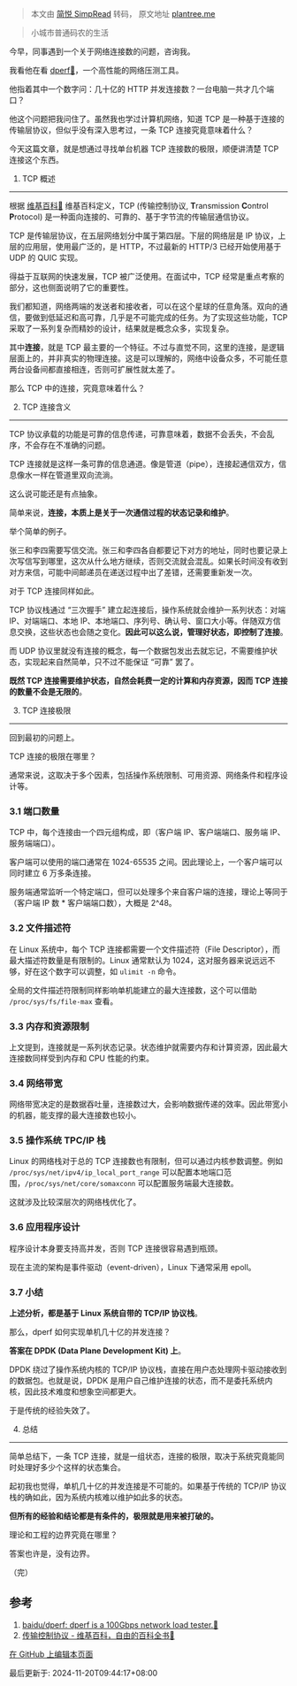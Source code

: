 > 本文由 [简悦 SimpRead](http://ksria.com/simpread/) 转码， 原文地址 [plantree.me](https://plantree.me/blog/2024/tcp-connection-limit/)

> 小城市普通码农的生活

今早，同事遇到一个关于网络连接数的问题，咨询我。

我看他在看 [dperf🔗](https://github.com/baidu/dperf)，一个高性能的网络压测工具。

他指着其中一个数字问：几十亿的 HTTP 并发连接数？一台电脑一共才几个端口？

他这个问题把我问住了。虽然我也学过计算机网络，知道 TCP 是一种基于连接的传输层协议，但似乎没有深入思考过，一条 TCP 连接究竟意味着什么？

今天这篇文章，就是想通过寻找单台机器 TCP 连接数的极限，顺便讲清楚 TCP 连接这个东西。

1. TCP 概述
---------

根据 [维基百科🔗](https://zh.wikipedia.org/wiki/%E4%BC%A0%E8%BE%93%E6%8E%A7%E5%88%B6%E5%8D%8F%E8%AE%AE) 维基百科定义，TCP (传输控制协议, **T**ransmission **C**ontrol **P**rotocol) 是一种面向连接的、可靠的、基于字节流的传输层通信协议。

TCP 是传输层协议，在五层网络划分中属于第四层。下层的网络层是 IP 协议，上层的应用层，使用最广泛的，是 HTTP，不过最新的 HTTP/3 已经开始使用基于 UDP 的 QUIC 实现。

得益于互联网的快速发展，TCP 被广泛使用。在面试中，TCP 经常是重点考察的部分，这也侧面说明了它的重要性。

我们都知道，网络两端的发送者和接收者，可以在这个星球的任意角落。双向的通信，要做到低延迟和高可靠，几乎是不可能完成的任务。为了实现这些功能，TCP 采取了一系列复杂而精妙的设计，结果就是概念众多，实现复杂。

其中**连接**，就是 TCP 最主要的一个特征。不过与直觉不同，这里的连接，是逻辑层面上的，并非真实的物理连接。这是可以理解的，网络中设备众多，不可能任意两台设备间都直接相连，否则可扩展性就太差了。

那么 TCP 中的连接，究竟意味着什么？

2. TCP 连接含义
-----------

TCP 协议承载的功能是可靠的信息传递，可靠意味着，数据不会丢失，不会乱序，不会存在不准确的问题。

TCP 连接就是这样一条可靠的信息通道。像是管道（pipe），连接起通信双方，信息像水一样在管道里双向流淌。

这么说可能还是有点抽象。

简单来说，**连接，本质上是关于一次通信过程的状态记录和维护**。

举个简单的例子。

张三和李四需要写信交流。张三和李四各自都要记下对方的地址，同时也要记录上次写信写到哪里，这次从什么地方继续，否则交流就会混乱。如果长时间没有收到对方来信，可能中间邮递员在递送过程中出了差错，还需要重新发一次。

对于 TCP 连接同样如此。

TCP 协议栈通过 “三次握手” 建立起连接后，操作系统就会维护一系列状态：对端 IP、对端端口、本地 IP、本地端口、序列号、确认号、窗口大小等。伴随双方信息交换，这些状态也会随之变化。**因此可以这么说，管理好状态，即控制了连接**。

而 UDP 协议里就没有连接的概念，每一个数据包发出去就忘记，不需要维护状态，实现起来自然简单，只不过不能保证 “可靠” 罢了。

**既然 TCP 连接需要维护状态，自然会耗费一定的计算和内存资源，因而 TCP 连接的数量不会是无限的**。

3. TCP 连接极限
-----------

回到最初的问题上。

TCP 连接的极限在哪里？

通常来说，这取决于多个因素，包括操作系统限制、可用资源、网络条件和程序设计等。

### 3.1 端口数量

TCP 中，每个连接由一个四元组构成，即（客户端 IP、客户端端口、服务端 IP、服务端端口）。

客户端可以使用的端口通常在 1024-65535 之间。因此理论上，一个客户端可以同时建立 6 万多条连接。

服务端通常监听一个特定端口，但可以处理多个来自客户端的连接，理论上等同于（客户端 IP 数 * 客户端端口数），大概是 2^48。

### 3.2 文件描述符

在 Linux 系统中，每个 TCP 连接都需要一个文件描述符（File Descriptor），而最大描述符数量是有限制的。Linux 通常默认为 1024，这对服务器来说远远不够，好在这个数字可以调整，如 `ulimit -n` 命令。

全局的文件描述符限制同样影响单机能建立的最大连接数，这个可以借助 `/proc/sys/fs/file-max` 查看。

### 3.3 内存和资源限制

上文提到，连接就是一系列状态记录。状态维护就需要内存和计算资源，因此最大连接数同样受到内存和 CPU 性能的约束。

### 3.4 网络带宽

网络带宽决定的是数据吞吐量，连接数过大，会影响数据传递的效率。因此带宽小的机器，能支撑的最大连接数也较小。

### 3.5 操作系统 TPC/IP 栈

Linux 的网络栈对于总的 TCP 连接数也有限制，但可以通过内核参数调整。例如 `/proc/sys/net/ipv4/ip_local_port_range` 可以配置本地端口范围，`/proc/sys/net/core/somaxconn` 可以配置服务端最大连接数。

这就涉及比较深层次的网络栈优化了。

### 3.6 应用程序设计

程序设计本身要支持高并发，否则 TCP 连接很容易遇到瓶颈。

现在主流的架构是事件驱动（event-driven），Linux 下通常采用 epoll。

### 3.7 小结

**上述分析，都是基于 Linux 系统自带的 TCP/IP 协议栈**。

那么，dperf 如何实现单机几十亿的并发连接？

**答案在 DPDK (Data Plane Development Kit) 上**。

DPDK 绕过了操作系统内核的 TCP/IP 协议栈，直接在用户态处理网卡驱动接收到的数据包。也就是说，DPDK 是用户自己维护连接的状态，而不是委托系统内核，因此技术难度和想象空间都更大。

于是传统的经验失效了。

4. 总结
-----

简单总结下，一条 TCP 连接，就是一组状态，连接的极限，取决于系统究竟能同时处理好多少个这样的状态集合。

起初我也觉得，单机几十亿的并发连接是不可能的。如果基于传统的 TCP/IP 协议栈的确如此，因为系统内核难以维护如此多的状态。

**但所有的经验和结论都是有条件的，极限就是用来被打破的。**

理论和工程的边界究竟在哪里？

答案也许是，没有边界。

（完）

参考
--

1.  [baidu/dperf: dperf is a 100Gbps network load tester.🔗](https://github.com/baidu/dperf)
2.  [传输控制协议 - 维基百科，自由的百科全书🔗](https://zh.wikipedia.org/wiki/%E4%BC%A0%E8%BE%93%E6%8E%A7%E5%88%B6%E5%8D%8F%E8%AE%AE)

[在 GitHub 上编辑本页面](https://github.com/plantree/personal-blog-template/edit/main/src/content/blog/2024/tcp-connection-limit.md)

最后更新于: 2024-11-20T09:44:17+08:00